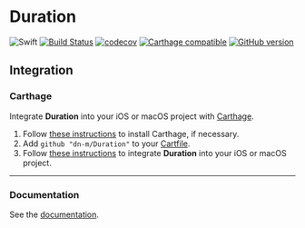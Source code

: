 # Duration

![Swift](https://img.shields.io/badge/%20in-swift%203.0-orange.svg)
[![Build Status](https://travis-ci.org/dn-m/Duration.svg?branch=master)](https://travis-ci.org/dn-m/Duration) 
[![codecov](https://codecov.io/gh/dn-m/Duration/branch/master/graph/badge.svg)](https://codecov.io/gh/dn-m/Duration) 
[![Carthage compatible](https://img.shields.io/badge/Carthage-compatible-4BC51D.svg?style=flat)](https://github.com/Carthage/Carthage) 
[![GitHub version](https://badge.fury.io/gh/dn-m%2FDuration.svg)](https://badge.fury.io/gh/dn-m%2FDuration) 

## Integration

### Carthage
Integrate **Duration** into your iOS or macOS project with [Carthage](https://github.com/Carthage/Carthage).

1. Follow [these instructions](https://github.com/Carthage/Carthage#installing-carthage) to install Carthage, if necessary.
2. Add `github "dn-m/Duration"` to your [Cartfile](https://github.com/Carthage/Carthage/blob/master/Documentation/Artifacts.md#cartfile).
3. Follow [these instructions](https://github.com/Carthage/Carthage#adding-frameworks-to-an-application) to integrate **Duration** into your iOS or macOS project.

---

### Documentation
See the [documentation](http://dn-m.github.io/Duration/).
